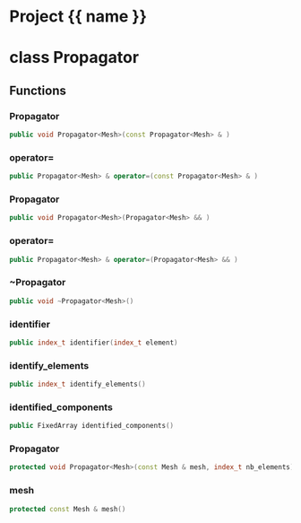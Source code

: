 <script setup>
import {useRoute} from 'vitepress'
const {path} = useRoute()
const tokens = path.split('/')
const words = tokens[2].split('-');
for (let i = 0; i < words.length; i++) {
    words[i] = words[i].charAt(0).toUpperCase() + words[i].slice(1);
    words[i] = words[i].replace('geode', 'Geode')
}
const name = words.join('-');
</script>
# Project {{ name }}

# class Propagator


## Functions

### Propagator

```cpp
public void Propagator<Mesh>(const Propagator<Mesh> & )
```


### operator=

```cpp
public Propagator<Mesh> & operator=(const Propagator<Mesh> & )
```


### Propagator

```cpp
public void Propagator<Mesh>(Propagator<Mesh> && )
```


### operator=

```cpp
public Propagator<Mesh> & operator=(Propagator<Mesh> && )
```


### ~Propagator

```cpp
public void ~Propagator<Mesh>()
```


### identifier

```cpp
public index_t identifier(index_t element)
```


### identify_elements

```cpp
public index_t identify_elements()
```


### identified_components

```cpp
public FixedArray identified_components()
```


### Propagator

```cpp
protected void Propagator<Mesh>(const Mesh & mesh, index_t nb_elements)
```


### mesh

```cpp
protected const Mesh & mesh()
```




